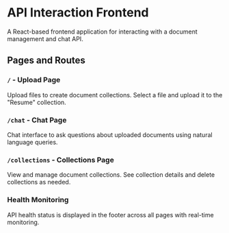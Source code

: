 # API Interaction Frontend

A React-based frontend application for interacting with a document management and chat API.

## Pages and Routes

### `/` - Upload Page
Upload files to create document collections. Select a file and upload it to the "Resume" collection.

### `/chat` - Chat Page  
Chat interface to ask questions about uploaded documents using natural language queries.

### `/collections` - Collections Page
View and manage document collections. See collection details and delete collections as needed.

### Health Monitoring
API health status is displayed in the footer across all pages with real-time monitoring.
